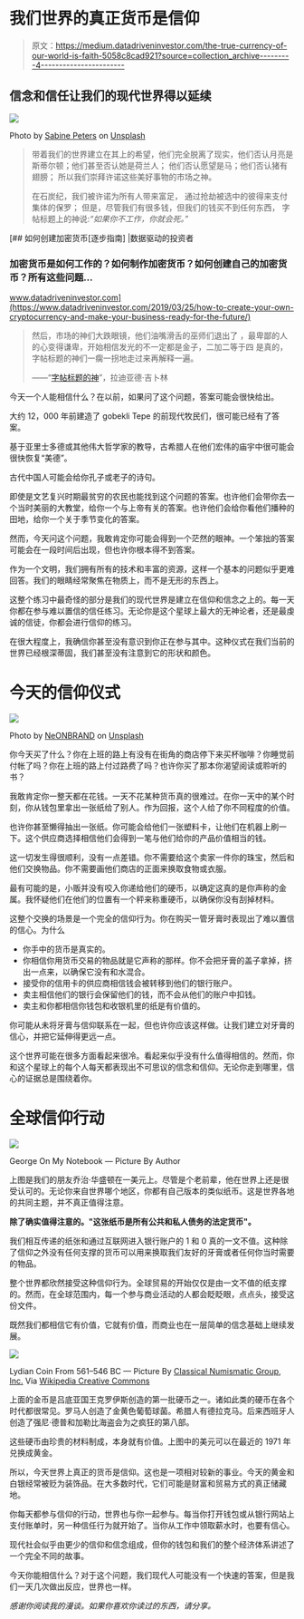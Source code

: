 # 我们世界的真正货币是信仰

> 原文：<https://medium.datadriveninvestor.com/the-true-currency-of-our-world-is-faith-5058c8cad921?source=collection_archive---------4----------------------->

## 信念和信任让我们的现代世界得以延续

![](img/b067032c2ac70107edcead0f973ce510.png)

Photo by [Sabine Peters](https://unsplash.com/@kredit?utm_source=medium&utm_medium=referral) on [Unsplash](https://unsplash.com?utm_source=medium&utm_medium=referral)

> 带着我们的世界建立在其上的希望，他们完全脱离了现实，他们否认月亮是斯蒂尔顿；他们甚至否认她是荷兰人；
> 他们否认愿望是马；他们否认猪有翅膀；
> 所以我们崇拜许诺这些美好事物的市场之神。
> 
> 在石炭纪，我们被许诺为所有人带来富足，
> 通过抢劫被选中的彼得来支付集体的保罗；
> 但是，尽管我们有很多钱，但我们的钱买不到任何东西，
> 字帖标题上的神说:*“如果你不工作，你就会死。”*

[](https://www.datadriveninvestor.com/2019/03/25/how-to-create-your-own-cryptocurrency-and-make-your-business-ready-for-the-future/) [## 如何创建加密货币[逐步指南] |数据驱动的投资者

### 加密货币是如何工作的？如何制作加密货币？如何创建自己的加密货币？所有这些问题…

www.datadriveninvestor.com](https://www.datadriveninvestor.com/2019/03/25/how-to-create-your-own-cryptocurrency-and-make-your-business-ready-for-the-future/) 

> 然后，市场的神们大跌眼镜，他们油嘴滑舌的巫师们退出了
> ，最卑鄙的人的心变得谦卑，开始相信发光的不一定都是金子，二加二等于四
> 是真的，字帖标题的神们一瘸一拐地走过来再解释一遍。
> 
> ——“[字帖标题的神](http://www.kiplingsociety.co.uk/poems_copybook.htm)”，拉迪亚德·吉卜林

今天一个人能相信什么？在以前，如果问了这个问题，答案可能会很快给出。

大约 12，000 年前建造了 gobekli Tepe 的前现代牧民们，很可能已经有了答案。

基于亚里士多德或其他伟大哲学家的教导，古希腊人在他们宏伟的庙宇中很可能会很快恢复“美德”。

古代中国人可能会给你孔子或老子的诗句。

即使是文艺复兴时期最贫穷的农民也能找到这个问题的答案。也许他们会带你去一个当时美丽的大教堂，给你一个与上帝有关的答案。也许他们会给你看他们播种的田地，给你一个关于季节变化的答案。

然而，今天问这个问题，我敢肯定你可能会得到一个茫然的眼神。一个笨拙的答案可能会在一段时间后出现，但也许你根本得不到答案。

作为一个文明，我们拥有所有的技术和丰富的资源，这样一个基本的问题似乎更难回答。我们的眼睛经常聚焦在物质上，而不是无形的东西上。

这整个练习中最奇怪的部分是我们的现代世界是建立在信仰和信念之上的。每一天你都在参与难以置信的信任练习。无论你是这个星球上最大的无神论者，还是最虔诚的信徒，你都会进行信仰的练习。

在很大程度上，我确信你甚至没有意识到你正在参与其中。这种仪式在我们当前的世界已经根深蒂固，我们甚至没有注意到它的形状和颜色。

# 今天的信仰仪式

![](img/73b4bdb773ce2f45c4d15317f2b5ff90.png)

Photo by [NeONBRAND](https://unsplash.com/@neonbrand?utm_source=medium&utm_medium=referral) on [Unsplash](https://unsplash.com?utm_source=medium&utm_medium=referral)

你今天买了什么？你在上班的路上有没有在街角的商店停下来买杯咖啡？你睡觉前付帐了吗？你在上班的路上付过路费了吗？也许你买了那本你渴望阅读或聆听的书？

我敢肯定你一整天都在花钱。一天不花某种货币真的很难过。在你一天中的某个时刻，你从钱包里拿出一张纸给了别人。作为回报，这个人给了你不同程度的价值。

也许你甚至懒得抽出一张纸。你可能会给他们一张塑料卡，让他们在机器上刷一下。这个供应商选择相信他们会得到一笔与他们给你的产品价值相当的钱。

这一切发生得很顺利，没有一点差错。你不需要给这个卖家一件你的珠宝，然后和他们交换物品。你不需要画他们商店的正面来换取食物或衣服。

最有可能的是，小贩并没有咬入你递给他们的硬币，以确定这真的是你声称的金属。我怀疑他们在他们的位置有一个秤来称重硬币，以确保你没有刮掉材料。

这整个交换的场景是一个完全的信仰行为。你在购买一管牙膏时表现出了难以置信的信心。为什么

*   你手中的货币是真实的。
*   你相信你用货币交易的物品就是它声称的那样。你不会把牙膏的盖子拿掉，挤出一点来，以确保它没有和水混合。
*   接受你的信用卡的供应商相信钱会被转移到他们的银行账户。
*   卖主相信他们的银行会保留他们的钱，而不会从他们的账户中扣钱。
*   卖主和你都相信你钱包和收银机里的纸是有价值的。

你可能从未将牙膏与信仰联系在一起，但也许你应该这样做。让我们建立对牙膏的信心，并把它延伸得更远一点。

这个世界可能在很多方面看起来很冷。看起来似乎没有什么值得相信的。然而，你和这个星球上的每个人每天都表现出不可思议的信念和信仰。无论你走到哪里，信心的证据总是围绕着你。

# 全球信仰行动

![](img/8710a2a53069ded086de07457652a28b.png)

George On My Notebook — Picture By Author

上图是我们的朋友乔治·华盛顿在一美元上。尽管是个老前辈，他在世界上还是很受认可的。无论你来自世界哪个地区，你都有自己版本的类似纸币。这是世界各地的共同主题，并不真正值得注意。

**除了确实值得注意的。"这张纸币是所有公共和私人债务的法定货币"。**

我们相互传递的纸张和通过互联网进入银行账户的 1 和 0 真的一文不值。这种除了信仰之外没有任何支撑的货币可以用来换取我们友好的牙膏或者任何你当时需要的物品。

整个世界都欣然接受这种信仰行为。全球贸易的开始仅仅是由一文不值的纸支撑的。然而，在全球范围内，每一个参与商业活动的人都会眨眨眼，点点头，接受这份文件。

既然我们都相信它有价值，它就有价值，而商业也在一层简单的信念基础上继续发展。

![](img/ad702a2af37b193704d6efbcc7b00268.png)

Lydian Coin From 561–546 BC — Picture By [Classical Numismatic Group, Inc.](https://www.cngcoins.com/) Via [Wikipedia Creative Commons](https://commons.wikimedia.org/wiki/File:Kroisos_BMC_31.jpg)

上面的金币是吕底亚国王克罗伊斯创造的第一批硬币之一。诸如此类的硬币在各个时代都很常见。罗马人创造了金黄色葡萄球菌。希腊人有德拉克马。后来西班牙人创造了强尼·德普和加勒比海盗会为之疯狂的第八部。

这些硬币由珍贵的材料制成，本身就有价值。上图中的美元可以在最近的 1971 年兑换成黄金。

所以，今天世界上真正的货币是信仰。这也是一项相对较新的事业。今天的黄金和白银经常被贬为装饰品。在大多数时代，它们可能是财富和贸易方式的真正储藏地。

你每天都参与信仰的行动，世界也与你一起参与。每当你打开钱包或从银行网站上支付账单时，另一种信任行为就开始了。当你从工作中领取薪水时，也要有信心。

现代社会似乎由更少的信仰和信念组成，但你的钱包和我们的整个经济体系讲述了一个完全不同的故事。

今天你能相信什么？对于这个问题，我们现代人可能没有一个快速的答案，但是我们一天几次做出反应，世界也一样。

*感谢你阅读我的漫谈。如果你喜欢你读过的东西，请分享。*
